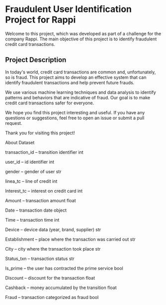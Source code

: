 # Fraudulent User Identification Project for Rappi

Welcome to this project, which was developed as part of a challenge for the company Rappi. The main objective of this project is to identify fraudulent credit card transactions.

## Project Description

In today's world, credit card transactions are common and, unfortunately, so is fraud. This project aims to develop an effective system that can identify fraudulent transactions and help prevent future frauds.

We use various machine learning techniques and data analysis to identify patterns and behaviors that are indicative of fraud. Our goal is to make credit card transactions safer for everyone.

We hope you find this project interesting and useful. If you have any questions or suggestions, feel free to open an issue or submit a pull request.

Thank you for visiting this project!


About Dataset

transaction_id         – transition identifier                         int


user_id                – id identifier                                 int 


gender                 – gender of user                                str


linea_tc               – line of credit                                int


Interest_tc            – interest on credit card                       int


Amount                 – transaction amount                            float


Date                   – transaction date                              object


Time                   – transaction time                              int


  Device               – device data (year, brand, supplier)           str

  
Establishment          – ​​place where the transaction was carried out   str 


City                   – city where the transaction took place         str 


Status_txn             – transaction status                            str 


Is_prime               – the user has contracted the prime service     bool


Discount               – discount for the transaction                  float 


Cashback               – money accumulated by the  transition          float


Fraud                  – transaction categorized as fraud              bool 

